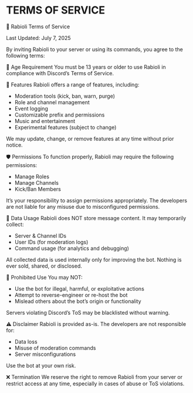 # TERMS OF SERVICE

🍝 Rabioli Terms of Service

Last Updated: July 7, 2025

By inviting Rabioli to your server or using its commands, you agree to the following terms:

🔞 Age Requirement
You must be 13 years or older to use Rabioli in compliance with Discord’s Terms of Service.

🧩 Features
Rabioli offers a range of features, including:

 -   Moderation tools (kick, ban, warn, purge)
 -   Role and channel management
 -   Event logging
 -   Customizable prefix and permissions
-    Music and entertainment
 -   Experimental features (subject to change)

We may update, change, or remove features at any time without prior notice.

🛡️ Permissions
To function properly, Rabioli may require the following permissions:

  -  Manage Roles
  -  Manage Channels
  -  Kick/Ban Members

It’s your responsibility to assign permissions appropriately. The developers are not liable for any misuse due to misconfigured permissions.

🔐 Data Usage
Rabioli does NOT store message content. It may temporarily collect:

 -   Server & Channel IDs
 -   User IDs (for moderation logs)
 -   Command usage (for analytics and debugging)

All collected data is used internally only for improving the bot. Nothing is ever sold, shared, or disclosed.

🚫 Prohibited Use
You may NOT:

  -  Use the bot for illegal, harmful, or exploitative actions
  -  Attempt to reverse-engineer or re-host the bot
  - Mislead others about the bot’s origin or functionality

Servers violating Discord’s ToS may be blacklisted without warning.

⚠️ Disclaimer
Rabioli is provided as-is. The developers are not responsible for:

  -  Data loss
 -   Misuse of moderation commands
  -  Server misconfigurations

Use the bot at your own risk.

❌ Termination
We reserve the right to remove Rabioli from your server or restrict access at any time, especially in cases of abuse or ToS violations.
